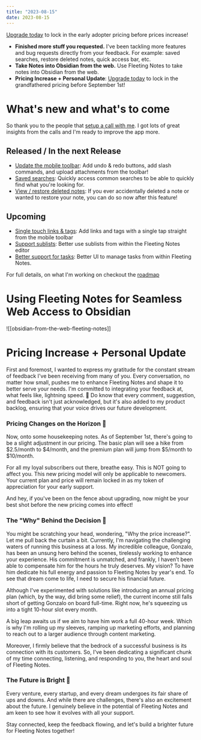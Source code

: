 ```yaml
---
title: "2023-08-15"
date: 2023-08-15
---
```

[Upgrade today](https://www.fleetingnotes.app/pricing) to lock in the early adopter pricing before prices increase!

- **Finished more stuff you requested.** I've been tackling more features and bug requests directly from your feedback. For example: saved searches, restore deleted notes, quick access bar, etc.
- **Take Notes into Obsidian from the web.** Use Fleeting Notes to take notes into Obsidian from the web.
- **Pricing Increase + Personal Update**: [Upgrade today](https://www.fleetingnotes.app/pricing) to lock in the grandfathered pricing before September 1st!

# What's new and what's to come
So thank you to the people that [setup a call with me](https://usemotion.com/meet/ithinkwong/meeting?d=30). I got lots of great insights from the calls and I'm ready to improve the app more. 

## Released / In the next Release
- [Update the mobile toolbar](https://github.com/fleetingnotes/fleeting-notes-flutter/issues/677): Add undo & redo buttons, add slash commands, and upload attachments from the toolbar!
- [Saved searches](https://github.com/fleetingnotes/fleeting-notes-flutter/issues/831): Quickly access common searches to be able to quickly find what you're looking for.
- [View / restore deleted notes](https://github.com/fleetingnotes/fleeting-notes-flutter/issues/668): If you ever accidentally deleted a note or wanted to restore your note, you can do so now after this feature!

## Upcoming
- [Single touch links & tags](https://github.com/fleetingnotes/fleeting-notes-flutter/issues/723): Add links and tags with a single tap straight from the mobile toolbar
- [Support sublists](https://github.com/fleetingnotes/fleeting-notes-flutter/issues/692): Better use sublists from within the Fleeting Notes editor
- [Better support for tasks](https://github.com/fleetingnotes/fleeting-notes-flutter/issues/871): Better UI to manage tasks from within Fleeting Notes. 

For full details, on what I'm working on checkout the [roadmap](https://github.com/orgs/fleetingnotes/projects/1)

# Using Fleeting Notes for Seamless Web Access to Obsidian
![[obsidian-from-the-web-fleeting-notes]]

# Pricing Increase + Personal Update
First and foremost, I wanted to express my gratitude for the constant stream of feedback I've been receiving from many of you. Every conversation, no matter how small, pushes me to enhance Fleeting Notes and shape it to better serve your needs. I'm committed to integrating your feedback at, what feels like, lightning speed. 🚀 Do know that every comment, suggestion, and feedback isn't just acknowledged, but it's also added to my product backlog, ensuring that your voice drives our future development.

### Pricing Changes on the Horizon 🌅

Now, onto some housekeeping notes. As of September 1st, there's going to be a slight adjustment in our pricing. The basic plan will see a hike from $2.5/month to $4/month, and the premium plan will jump from $5/month to $10/month.

For all my loyal subscribers out there, breathe easy. This is NOT going to affect you. This new pricing model will only be applicable to newcomers. Your current plan and price will remain locked in as my token of appreciation for your early support.

And hey, if you've been on the fence about upgrading, now might be your best shot before the new pricing comes into effect!

### The "Why" Behind the Decision 💭

You might be scratching your head, wondering, "Why the price increase?". Let me pull back the curtain a bit. Currently, I'm navigating the challenging waters of running this business at a loss. My incredible colleague, Gonzalo, has been an unsung hero behind the scenes, tirelessly working to enhance your experience. His commitment is unmatched, and frankly, I haven’t been able to compensate him for the hours he truly deserves. My vision? To have him dedicate his full energy and passion to Fleeting Notes by year's end. To see that dream come to life, I need to secure his financial future.

Although I've experimented with solutions like introducing an annual pricing plan (which, by the way, did bring some relief), the current income still falls short of getting Gonzalo on board full-time. Right now, he's squeezing us into a tight 10-hour slot every month.

A big leap awaits us if we aim to have him work a full 40-hour week. Which is why I'm rolling up my sleeves, ramping up marketing efforts, and planning to reach out to a larger audience through content marketing.

Moreover, I firmly believe that the bedrock of a successful business is its connection with its customers. So, I've been dedicating a significant chunk of my time connecting, listening, and responding to you, the heart and soul of Fleeting Notes.

### The Future is Bright 🌟

Every venture, every startup, and every dream undergoes its fair share of ups and downs. And while there are challenges, there's also an excitement about the future. I genuinely believe in the potential of Fleeting Notes and am keen to see how it evolves with all your support.

Stay connected, keep the feedback flowing, and let's build a brighter future for Fleeting Notes together!